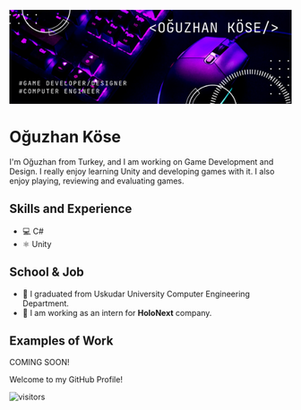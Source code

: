 ![github](https://github.com/Axlope/Axlope/blob/main/ProfileBanner.png)
# Oğuzhan Köse
I'm Oğuzhan from Turkey, and I am working on Game Development and Design. I really enjoy learning Unity and developing games with it. I also enjoy playing, reviewing and evaluating games.

## Skills and Experience
* 💻 C#
* ⚛ Unity

## School & Job
- 🏫 I graduated from Uskudar University Computer Engineering Department.
- 👾 I am working as an intern for **HoloNext** company.

## Examples of Work
COMING SOON!

Welcome to my GitHub Profile!

![visitors](https://visitor-badge.glitch.me/badge?page_id=Axlope.Axlope)
<br />
